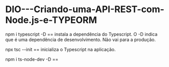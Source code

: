 # DIO---Criando-uma-API-REST-com-Node.js-e-TYPEORM

npm i typescript -D == instala a dependência do Typescript. O -D indica que é uma dependência de desenvolvimento. Não vai para a produção. 

npx tsc --init == inicializa o Typescript na aplicação. 

npm i ts-node-dev -D == 